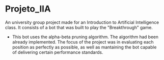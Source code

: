 # Projeto_IIA

An university group project made for an Introduction to Artificial Intelligence class.
It consists of a bot that was built to play the "Breakthrough" game. 

- This bot uses the alpha-beta pruning algorithm. The algorithm had been already implemented. The focus of the project was in evaluating each position as perfectly as possible, as well as mantaining the bot capable of delivering certain performance standards. 
